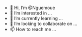 - 👋 Hi, I’m @Nguemoue
- 👀 I’m interested in ...
- 🌱 I’m currently learning ...
- 💞️ I’m looking to collaborate on ...
- 📫 How to reach me ...

<!---
Nguemoue/Nguemoue is a ✨ special ✨ repository because its `README.md` (this file) appears on your GitHub profile.
You can click the Preview link to take a look at your changes.
--->

